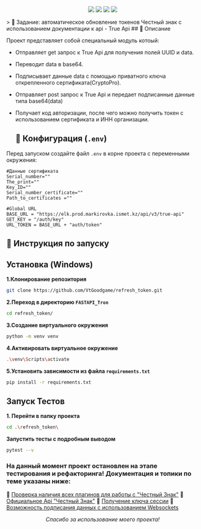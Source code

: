<!--
  ╔════╗ ╔═══╗ ╔═══╗   ╔════╗       🚀 Модуль автоматического обновления токенов
  ║    ║ ║   ║ ║   ║   ║    ║       🔗 Интеграция с True Api "Честный Знак"
  ╠══╦═╝ ║ ═╦╝ ║ ═╦╝   ║ ═╦═╝
  ║  ╚╗  ║  ║  ║  ║    ║  ║         💡 FastAPI • Docker • Redis
  ╚═══╝  ╚══╝  ╚══╝    ╚══╝
-->
<p align="center">
  <img src="https://img.shields.io/badge/Python-3.12-blue?style=for-the-badge&logo=python"/>
  <img src="https://img.shields.io/badge/Pytest-0.116-green?style=for-the-badge&logo=pytest&logoColor=white"/>
  <img src="https://img.shields.io/badge/Mocking-Fake-blue?style=for-the-badge&logo=mock&logoColor=white"/>
  <img src="https://img.shields.io/badge/Честный_Знак-True_Api-22B07D?style=for-the-badge&logo=chess&logoColor=white"/>
</p>
>  📌 Задание: автоматическое обновление токенов Честный знак с использованием документации к api - True Api 
## 📌 Описание

Проект представляет собой специальный модуль котоый:
- Отправляет get запрос к True Api для получения полей UUID и data.
- Переводит data в base64.
- Подписывает данные data с помощью приватного ключа открепленного сертификата(CryptoPro).
- Отправляет post запрос к True Api  и передает подписанные данные типа base64(data)
- Получает код авторизации, после чего можно получить токен с использованием сертификата и ИНН организации.
  
  ## 🔐 Конфигурация (`.env`)
Перед запуском создайте файл `.env` в корне проекта с переменными окружения:
```env
#Данные сертификата
Serial_number=""
The_print=""
Key_ID=""
Serial_number_certificate=""
Path_to_certificates =""

#Global URL
BASE_URL = "https://elk.prod.markirovka.ismet.kz/api/v3/true-api"
GET_KEY = "/auth/key"
URL_TOKEN = BASE_URL + "auth/token"
```
## 🎯 Инструкция по запуску

## Установка (Windows)
**1.Клонирование репозитория**
 ```bash
 git clone https://github.com/VtGoodgame/refresh_token.git
 ```
**2.Переход в директорию `FASTAPI_Tron`**
 ```bash
 cd refresh_token/
```
**3.Создание виртуального окружения**
 ```bash
python -m venv venv
```
**4.Активировать виртуальное окружение**
 ```bash
 .\venv\Scripts\activate
```
**5.Установить зависимости из файла `requirements.txt`**
 ```bash
pip install -r requirements.txt
```
## Запуск Тестов

**1. Перейти в папку проекта**
```bash
cd .\refresh_token\
```  
**Запустить тесты с подробным выводом**
```bash
pytest --v
```
### На данный момент проект остановлен на этапе тестирования и рефакторинга! Документация и топики по теме указаны ниже:
🔗 [Проверка наличия всех плагинов для работы с "Честный Знак"](https://markirovka.crpt.ru/plugins/cryptopro)
🔗 [Официальное Api "Честный Знак"](https://znak-it.ru/wp-content/uploads/2022/04/true-api.pdf)
🔗 [Получение ключа сессии](https://vk.com/@we_use_django-api-chestnyi-znak-kak-poluchit-kluch-sessii)
🔗 [Возможность подписания данных с использованием Websockets](chrome-extension://pfdhoblngboilpfeibdedpjgfnlcodoo/index.html)
<p align="center"><i>Спасибо за использование моего проекта!</i></p>
